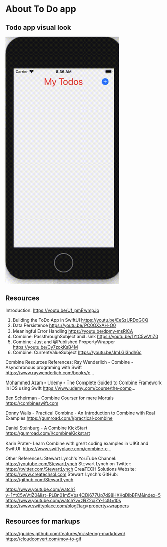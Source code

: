 # About To Do app

## Todo app visual look

![gif of the app](https://github.com/vijayvir/LeoSwiftUI/blob/main/TODOAppSwiftCombine/sample.gif)


## Resources 

Introduction:
   https://youtu.be/Uf_pmEwmpJo
1. Building the ToDo App in SwiftUI
   https://youtu.be/EeSzURDoGCQ
2. Data Persistence
   https://youtu.be/PC0OXxAH-O0
3. Meaningful Error Handling
   https://youtu.be/dpmy-msRlCA
4. Combine: PassthroughSubject and .sink
   https://youtu.be/1YtC5wVtiZ0
5. Combine: Just and @Published PropertyWrapper
  https://youtu.be/Cy7zokKsB4M
6. Combine: CurrentValueSubject
   https://youtu.be/JmLGI3hdh6c

Combine Resources References:
Ray Wenderlich -  Combine - Asynchronous programing with Swift
   https://www.raywenderlich.com/books/c...

Mohammed Azam - Udemy - The Complete Guided to Combine Framework in iOS using Swift
   https://www.udemy.com/course/the-comp...

Ben Scheirman -  Combine Courser for mere Mortals
   https://combineswift.com

Donny Walls -  Practical Combine - An Introduction to Combine with Real Examples
   https://gumroad.com/l/practical-combine

Daniel Steinburg - A Combine KickStart
https://gumroad.com/l/combineKickstart

Karin Prater- Learn Combine with great coding examples in UIKit and SwiftUI
​ https://www.swiftyplace.com/combine-c...

Other References:
Stewart Lynch's YouTube Channel:
   https://youtube.com/StewartLynch
Stewart Lynch on Twitter:
   https://twitter.com/StewartLynch
CreaTECH Solutions Website:
   https://www.createchsol.com
Stewart Lynch's GitHub:
   https://github.com/StewartLynch
   
   https://www.youtube.com/watch?v=1YtC5wVtiZ0&list=PLBn01m5Vbs4CDi677Up7d98HXKqDlbBFM&index=5
   https://www.youtube.com/watch?v=zRZ2cjZY-1c&t=10s
   https://www.swiftyplace.com/blog?tag=property+wrappers

## Resources for markups 
https://guides.github.com/features/mastering-markdown/
https://cloudconvert.com/mov-to-gif

